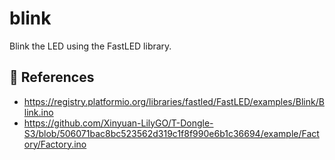 # blink

Blink the LED using the FastLED library.

## :link: References

- <https://registry.platformio.org/libraries/fastled/FastLED/examples/Blink/Blink.ino>
- <https://github.com/Xinyuan-LilyGO/T-Dongle-S3/blob/506071bac8bc523562d319c1f8f990e6b1c36694/example/Factory/Factory.ino>
